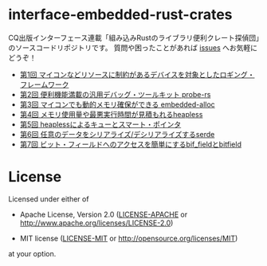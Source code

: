 # interface-embedded-rust-crates

CQ出版インターフェース連載「組み込みRustのライブラリ便利クレート探偵団」のソースコードリポジトリです。 質問や困ったことがあれば [issues](https://github.com/tomoyuki-nakabayashi/interface-embedded-rust-crates/issues) へお気軽にどうぞ！

- [第1回 マイコンなどリソースに制約があるデバイスを対象としたロギング・フレームワーク](202403/knurling-rs-nrf52840)
- [第2回 便利機能満載の汎用デバッグ・ツールキット probe-rs](202404/probe-rs)
- [第3回 マイコンでも動的メモリ確保ができる embedded-alloc](202406/embedded-alloc)
- [第4回 メモリ使用量や最悪実行時間が見積もれるheapless](202407/heapless)
- [第5回 heaplessによるキューとスマート・ポインタ](202409/heapless-2/)
- [第6回 任意のデータをシリアライズ/デシリアライズするserde](202410/serde/)
- [第7回 ビット・フィールドへのアクセスを簡単にするbif_fieldとbitfield](202501/)

# License

Licensed under either of

- Apache License, Version 2.0 ([LICENSE-APACHE](LICENSE-APACHE) or
  http://www.apache.org/licenses/LICENSE-2.0)

- MIT license ([LICENSE-MIT](LICENSE-MIT) or http://opensource.org/licenses/MIT)

at your option.

